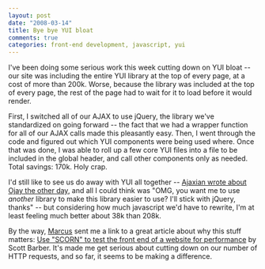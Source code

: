 ```yaml
---
layout: post
date: "2008-03-14"
title: Bye bye YUI bloat
comments: true
categories: front-end development, javascript, yui
---
```


I've been doing some serious work this week cutting down on YUI bloat -- our site was including the entire YUI library at the top of every page, at a cost of more than 200k. Worse, because the library was included at the top of every page, the rest of the page had to wait for it to load before it would render.

First, I switched all of our AJAX to use jQuery, the library we've standardized on going forward -- the fact that we had a wrapper function for all of our AJAX calls made this pleasantly easy. Then, I went through the code and figured out which YUI components were being used where. Once that was done, I was able to roll up a few core YUI files into a file to be included in the global header, and call other components only as needed. Total savings: 170k. Holy crap.

I'd still like to see us do away with YUI all together -- <a href="http://ajaxian.com/archives/ojay-a-chaining-wrapper-for-the-yui">Ajaxian wrote about Ojay the other day</a>, and all I could think was "OMG, you want me to use <em>another</em> library to make this library easier to use? I'll stick with jQuery, thanks" -- but considering how much javascript we'd have to rewrite, I'm at least feeling much better about 38k than 208k.

By the way, <a href="http://marcus.net/blog">Marcus</a> sent me a link to a great article about why this stuff matters: <a href="http://searchsoftwarequality.techtarget.com/tip/0,289483,sid92_gci1301766,00.html">Use "SCORN" to test the front end of a website for performance</a> by Scott Barber. It's made me get serious about cutting down on our number of HTTP requests, and so far, it seems to be making a difference.
